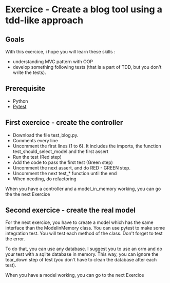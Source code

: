 # Exercice - Create a blog tool using a tdd-like approach

## Goals

With this exercice, i hope you will learn these skills : 
* understanding MVC pattern with OOP
* develop something following tests (that is a part of TDD, but you don't write the tests).

## Prerequisite
* Python
* [Pytest](https://docs.pytest.org/en/latest/) 

## First exercice - create the controller
* Download the file test_blog.py.
* Comments every line
* Uncomment the first lines (1 to 6). It includes the imports, the function test_should_select_model and the first assert
* Run the test (Red step)
* Add the code to pass the first test (Green step)
* Uncomment the next assert, and do RED - GREEN step.
* Uncomment the next test_* function until the end
* When needing, do refactoring

When you have a controller and a model_in_memory working, you can go the the next Exercice

## Second exercice - create the real model
For the next exercice, you have to create a model which has the same interface than the ModelInMemory class.
You can use pytest to make some integration test.
You will test each method of the class. Don't forget to test the error.

To do that, you can use any database. I suggest you to use an orm and do your test with a sqlite database in memory. This way, you can ignore the tear_down step of test (you don't have to clean the database after each test).

When you have a model working, you can go to the next Exercice

